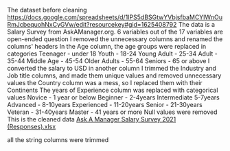 The dataset before cleaning https://docs.google.com/spreadsheets/d/1IPS5dBSGtwYVbjsfbaMCYIWnOuRmJcbequohNxCyGVw/edit?resourcekey#gid=1625408792
The data is a Salary Survey from AskAManager.org. 6 variables out of the 17 variables are open-ended question
I removed the unnecessary columns and renamed the columns' headers
In the Age column, the age groups were replaced in categories 
  Teenager - under 18
  Youth - 18-24
  Young Adult - 25-34 
  Adult - 35-44
  Middle Age - 45-54
  Older Adults - 55-64 
  Seniors - 65 or above
I converted the salary to USD in another column
I trimmed the Industry and Job title columns, and made them unique values and removed unnecessary values
the Country column was a mess, so I replaced them with their Continents
The years of Experience column was replaced with categorical values
  Novice - 1 year or below
  Beginner - 2-4years
  Intermediate 5-7years
  Advanced - 8-10years
  Experienced - 11-20years
  Senior - 21-30years
  Veteran - 31-40years
  Master - 41 years or more
Null values were removed
This is the cleaned data [Ask A Manager Salary Survey 2021 (Responses).xlsx](https://github.com/Oladipupo34/Data-Cleaning-with-PowerQuery/files/14812774/Ask.A.Manager.Salary.Survey.2021.Responses.xlsx)

all the string columns were trimmed




